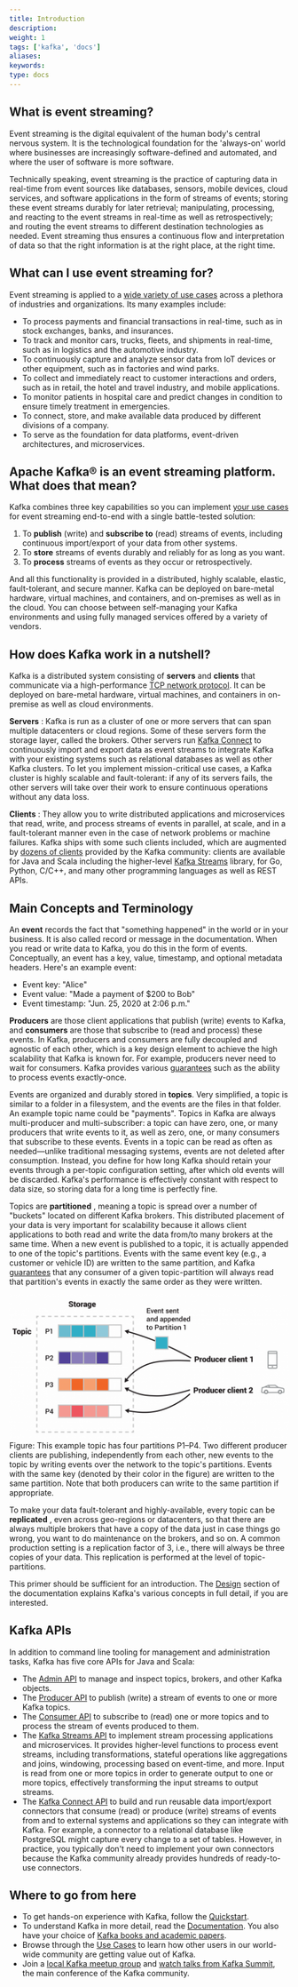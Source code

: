 ```yaml
---
title: Introduction
description: 
weight: 1
tags: ['kafka', 'docs']
aliases: 
keywords: 
type: docs
---
```


## What is event streaming?

Event streaming is the digital equivalent of the human body's central nervous system. It is the technological foundation for the 'always-on' world where businesses are increasingly software-defined and automated, and where the user of software is more software. 

Technically speaking, event streaming is the practice of capturing data in real-time from event sources like databases, sensors, mobile devices, cloud services, and software applications in the form of streams of events; storing these event streams durably for later retrieval; manipulating, processing, and reacting to the event streams in real-time as well as retrospectively; and routing the event streams to different destination technologies as needed. Event streaming thus ensures a continuous flow and interpretation of data so that the right information is at the right place, at the right time. 

## What can I use event streaming for?

Event streaming is applied to a [wide variety of use cases](/powered-by) across a plethora of industries and organizations. Its many examples include: 

  * To process payments and financial transactions in real-time, such as in stock exchanges, banks, and insurances. 
  * To track and monitor cars, trucks, fleets, and shipments in real-time, such as in logistics and the automotive industry. 
  * To continuously capture and analyze sensor data from IoT devices or other equipment, such as in factories and wind parks. 
  * To collect and immediately react to customer interactions and orders, such as in retail, the hotel and travel industry, and mobile applications. 
  * To monitor patients in hospital care and predict changes in condition to ensure timely treatment in emergencies. 
  * To connect, store, and make available data produced by different divisions of a company. 
  * To serve as the foundation for data platforms, event-driven architectures, and microservices. 



## Apache Kafka® is an event streaming platform. What does that mean?

Kafka combines three key capabilities so you can implement [your use cases](/powered-by) for event streaming end-to-end with a single battle-tested solution: 

  1. To **publish** (write) and **subscribe to** (read) streams of events, including continuous import/export of your data from other systems. 
  2. To **store** streams of events durably and reliably for as long as you want. 
  3. To **process** streams of events as they occur or retrospectively. 



And all this functionality is provided in a distributed, highly scalable, elastic, fault-tolerant, and secure manner. Kafka can be deployed on bare-metal hardware, virtual machines, and containers, and on-premises as well as in the cloud. You can choose between self-managing your Kafka environments and using fully managed services offered by a variety of vendors. 

## How does Kafka work in a nutshell?

Kafka is a distributed system consisting of **servers** and **clients** that communicate via a high-performance [TCP network protocol](/protocol.html). It can be deployed on bare-metal hardware, virtual machines, and containers in on-premise as well as cloud environments. 

**Servers** : Kafka is run as a cluster of one or more servers that can span multiple datacenters or cloud regions. Some of these servers form the storage layer, called the brokers. Other servers run [Kafka Connect](/#connect) to continuously import and export data as event streams to integrate Kafka with your existing systems such as relational databases as well as other Kafka clusters. To let you implement mission-critical use cases, a Kafka cluster is highly scalable and fault-tolerant: if any of its servers fails, the other servers will take over their work to ensure continuous operations without any data loss. 

**Clients** : They allow you to write distributed applications and microservices that read, write, and process streams of events in parallel, at scale, and in a fault-tolerant manner even in the case of network problems or machine failures. Kafka ships with some such clients included, which are augmented by [dozens of clients](https://cwiki.apache.org/confluence/x/3gDVAQ) provided by the Kafka community: clients are available for Java and Scala including the higher-level [Kafka Streams](/streams/) library, for Go, Python, C/C++, and many other programming languages as well as REST APIs. 

## Main Concepts and Terminology

An **event** records the fact that "something happened" in the world or in your business. It is also called record or message in the documentation. When you read or write data to Kafka, you do this in the form of events. Conceptually, an event has a key, value, timestamp, and optional metadata headers. Here's an example event: 

  * Event key: "Alice" 
  * Event value: "Made a payment of $200 to Bob" 
  * Event timestamp: "Jun. 25, 2020 at 2:06 p.m." 



**Producers** are those client applications that publish (write) events to Kafka, and **consumers** are those that subscribe to (read and process) these events. In Kafka, producers and consumers are fully decoupled and agnostic of each other, which is a key design element to achieve the high scalability that Kafka is known for. For example, producers never need to wait for consumers. Kafka provides various [guarantees](/#semantics) such as the ability to process events exactly-once. 

Events are organized and durably stored in **topics**. Very simplified, a topic is similar to a folder in a filesystem, and the events are the files in that folder. An example topic name could be "payments". Topics in Kafka are always multi-producer and multi-subscriber: a topic can have zero, one, or many producers that write events to it, as well as zero, one, or many consumers that subscribe to these events. Events in a topic can be read as often as needed—unlike traditional messaging systems, events are not deleted after consumption. Instead, you define for how long Kafka should retain your events through a per-topic configuration setting, after which old events will be discarded. Kafka's performance is effectively constant with respect to data size, so storing data for a long time is perfectly fine. 

Topics are **partitioned** , meaning a topic is spread over a number of "buckets" located on different Kafka brokers. This distributed placement of your data is very important for scalability because it allows client applications to both read and write the data from/to many brokers at the same time. When a new event is published to a topic, it is actually appended to one of the topic's partitions. Events with the same event key (e.g., a customer or vehicle ID) are written to the same partition, and Kafka [guarantees](/#semantics) that any consumer of a given topic-partition will always read that partition's events in exactly the same order as they were written. 

![](/images/streams-and-tables-p1_p4.png) Figure: This example topic has four partitions P1–P4. Two different producer clients are publishing, independently from each other, new events to the topic by writing events over the network to the topic's partitions. Events with the same key (denoted by their color in the figure) are written to the same partition. Note that both producers can write to the same partition if appropriate. 

To make your data fault-tolerant and highly-available, every topic can be **replicated** , even across geo-regions or datacenters, so that there are always multiple brokers that have a copy of the data just in case things go wrong, you want to do maintenance on the brokers, and so on. A common production setting is a replication factor of 3, i.e., there will always be three copies of your data. This replication is performed at the level of topic-partitions. 

This primer should be sufficient for an introduction. The [Design](/#design) section of the documentation explains Kafka's various concepts in full detail, if you are interested. 

## Kafka APIs

In addition to command line tooling for management and administration tasks, Kafka has five core APIs for Java and Scala: 

  * The [Admin API](/documentation.html#adminapi) to manage and inspect topics, brokers, and other Kafka objects. 
  * The [Producer API](/documentation.html#producerapi) to publish (write) a stream of events to one or more Kafka topics. 
  * The [Consumer API](/documentation.html#consumerapi) to subscribe to (read) one or more topics and to process the stream of events produced to them. 
  * The [Kafka Streams API](/streams) to implement stream processing applications and microservices. It provides higher-level functions to process event streams, including transformations, stateful operations like aggregations and joins, windowing, processing based on event-time, and more. Input is read from one or more topics in order to generate output to one or more topics, effectively transforming the input streams to output streams. 
  * The [Kafka Connect API](/documentation.html#connect) to build and run reusable data import/export connectors that consume (read) or produce (write) streams of events from and to external systems and applications so they can integrate with Kafka. For example, a connector to a relational database like PostgreSQL might capture every change to a set of tables. However, in practice, you typically don't need to implement your own connectors because the Kafka community already provides hundreds of ready-to-use connectors. 



## Where to go from here

  * To get hands-on experience with Kafka, follow the [Quickstart](/quickstart). 
  * To understand Kafka in more detail, read the [Documentation](/). You also have your choice of [Kafka books and academic papers](/books-and-papers). 
  * Browse through the [Use Cases](/powered-by) to learn how other users in our world-wide community are getting value out of Kafka. 
  * Join a [local Kafka meetup group](/events) and [watch talks from Kafka Summit](https://kafka-summit.org/past-events/), the main conference of the Kafka community. 


